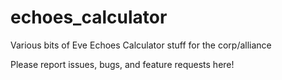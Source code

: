 # echoes_calculator
Various bits of Eve Echoes Calculator stuff for the corp/alliance

Please report issues, bugs, and feature requests here!
